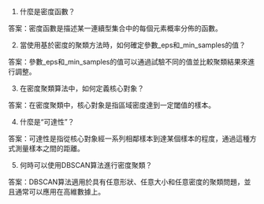 1. 什麼是密度函數？

答案：密度函數是描述某一連續型集合中的每個元素概率分佈的函數。

2. 當使用基於密度的聚類方法時，如何確定參數_eps和_min_samples的值？

答案：參數_eps和_min_samples的值可以通過試驗不同的值並比較聚類結果來進行調整。

3. 在密度聚類算法中，如何定義核心對象？

答案：在密度聚類中，核心對象是指區域密度達到一定閾值的樣本。

4. 什麼是“可達性”？

答案：可達性是指從核心對象經一系列相鄰樣本到達某個樣本的程度，通過這種方式測量樣本之間的距離。

5. 何時可以使用DBSCAN算法進行密度聚類？

答案：DBSCAN算法適用於具有任意形狀、任意大小和任意密度的聚類問題，並且通常可以應用在高維數據上。